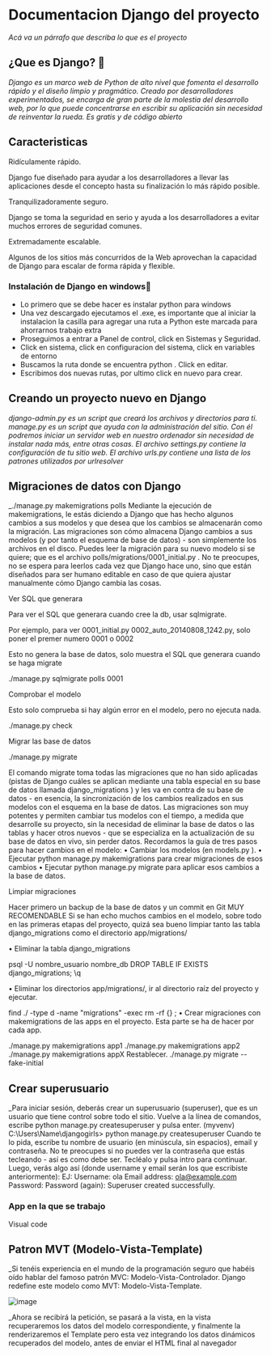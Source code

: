 # Documentacion Django del proyecto

_Acá va un párrafo que describa lo que es el proyecto_

## ¿Que es Django? 🚀

_Django es un marco web de Python de alto nivel que fomenta el desarrollo rápido y el diseño limpio y pragmático. Creado por desarrolladores experimentados, se encarga de gran parte de la molestia del desarrollo web, por lo que puede concentrarse en escribir su aplicación sin necesidad de reinventar la rueda. Es gratis y de código abierto_

## Caracteristicas

Ridículamente rápido.

Django fue diseñado para ayudar a los desarrolladores a llevar las aplicaciones desde el concepto hasta su finalización lo más rápido posible.

Tranquilizadoramente seguro.

Django se toma la seguridad en serio y ayuda a los desarrolladores a evitar muchos errores de seguridad comunes.

Extremadamente escalable.

Algunos de los sitios más concurridos de la Web aprovechan la capacidad de Django para escalar de forma rápida y flexible.



### Instalación de Django en windows🔧 

* Lo primero que se debe hacer es instalar python para windows
*  Una vez descargado ejecutamos el .exe, es importante que al iniciar la instalacion la casilla para agregar una ruta a Python este marcada para ahorrarnos trabajo extra
*  Proseguimos a entrar a Panel de control, click en Sistemas y Seguridad.
*  Click en sistema, click en configuracion del sistema, click en variables de entorno 
*  Buscamos la ruta donde se encuentra python . Click en editar.
*  Escribimos dos nuevas rutas, por ultimo click en nuevo para crear.

## Creando un proyecto nuevo en  Django 

_django-admin.py es un script que creará los archivos y directorios para ti.
manage.py es un script que ayuda con la administración del sitio. Con él podremos iniciar un servidor web en nuestro ordenador sin necesidad de instalar nada más, entre otras cosas.
El archivo settings.py contiene la configuración de tu sitio web.
El archivo urls.py contiene una lista de los patrones utilizados por urlresolver_


## Migraciones de datos con Django

_./manage.py makemigrations polls
Mediante la ejecución de makemigrations, le estás diciendo a Django que has hecho algunos cambios a sus modelos y que desea que los cambios se almacenarán como la migración.
Las migraciones son cómo almacena Django cambios a sus modelos (y por tanto el esquema de base de datos) - son simplemente los archivos en el disco. Puedes leer la migración para su nuevo modelo si se quiere; que es el archivo polls/migrations/0001_initial.py . No te preocupes, no se espera para leerlos cada vez que Django hace uno, sino que están diseñados para ser humano editable en caso de que quiera ajustar manualmente cómo Django cambia las cosas.

Ver SQL que generara

Para ver el SQL que generara cuando cree la db, usar sqlmigrate.

Por ejemplo, para ver 0001_initial.py 0002_auto_20140808_1242.py, solo poner el premer numero 0001 o 0002

Esto no genera la base de datos, solo muestra el SQL que generara cuando se haga migrate

./manage.py sqlmigrate polls 0001

Comprobar el modelo

Esto solo comprueba si hay algún error en el modelo, pero no ejecuta nada.

./manage.py check

Migrar las base de datos

./manage.py migrate

El comando migrate toma todas las migraciones que no han sido aplicadas (pistas de Django cuáles se aplican mediante una tabla especial en su base de datos llamada django_migrations ) y les va en contra de su base de datos - en esencia, la sincronización de los cambios realizados en sus modelos con el esquema en la base de datos.
Las migraciones son muy potentes y permiten cambiar tus modelos con el tiempo, a medida que desarrolle su proyecto, sin la necesidad de eliminar la base de datos o las tablas y hacer otros nuevos - que se especializa en la actualización de su base de datos en vivo, sin perder datos. Recordamos la guía de tres pasos para hacer cambios en el modelo:
•	Cambiar los modelos (en models.py ).
•	Ejecutar python manage.py makemigrations para crear migraciones de esos cambios
•	Ejecutar python manage.py migrate para aplicar esos cambios a la base de datos.


Limpiar migraciones

Hacer primero un backup de la base de datos y un commit en Git MUY RECOMENDABLE
Si se han echo muchos cambios en el modelo, sobre todo en las primeras etapas del proyecto, quizá sea bueno limpiar tanto las tabla django_migrations como el directorio app/migrations/

•	Eliminar la tabla django_migrations

psql -U nombre_usuario nombre_db
DROP TABLE IF EXISTS django_migrations;
\q

•	Eliminar los directorios app/migrations/, ir al directorio raíz del proyecto y ejecutar.

find ./ -type d -name "migrations" -exec rm -rf {} \;
•	Crear migraciones con makemigrations de las apps en el proyecto. Esta parte se ha de hacer por cada app.

./manage.py makemigrations app1
./manage.py makemigrations app2
./manage.py makemigrations appX
Restablecer.
./manage.py migrate --fake-initial

## Crear superusuario

_Para iniciar sesión, deberás crear un superusuario (superuser), que es un usuario que tiene control sobre todo el sitio. Vuelve a la línea de comandos, escribe python manage.py createsuperuser y pulsa enter.
(myvenv) C:\Users\Name\djangogirls> python manage.py createsuperuser
Cuando te lo pida, escribe tu nombre de usuario (en minúscula, sin espacios), email y contraseña. No te preocupes si no puedes ver la contraseña que estás tecleando - así es como debe ser. Tecléalo y pulsa intro para continuar. Luego, verás algo así (donde username y email serán los que escribiste anteriormente):
EJ:
Username: ola
Email address: ola@example.com
Password:
Password (again):
Superuser created successfully.

### App en la que se trabajo

Visual code 

## Patron MVT (Modelo-Vista-Template)

_Si tenéis experiencia en el mundo de la programación seguro que habéis oído hablar del famoso patrón MVC: Modelo-Vista-Controlador. Django redefine este modelo como MVT: Modelo-Vista-Template.

![image](https://user-images.githubusercontent.com/61531454/118087548-57cfe300-b38b-11eb-8143-200bc9790695.png)

_Ahora se recibirá la petición, se pasará a la vista, en la vista recuperaremos los datos del modelo correspondiente, y finalmente la renderizaremos el Template pero esta vez integrando los datos dinámicos recuperados del modelo, antes de enviar el HTML final al navegador




